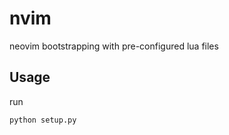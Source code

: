 # nvim
neovim bootstrapping with pre-configured lua files

## Usage
run 
```python
python setup.py
```
